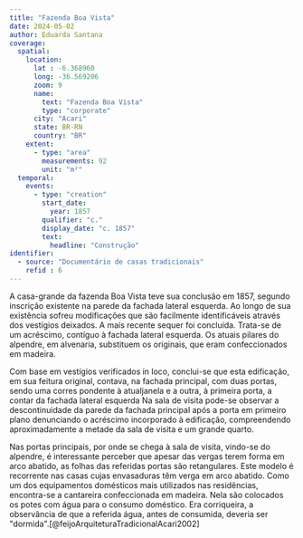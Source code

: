 ```yaml
---
title: "Fazenda Boa Vista"
date: 2024-05-02
author: Eduarda Santana
coverage:
  spatial:
    location:
      lat : -6.368960
      long: -36.569206
      zoom: 9
      name: 
        text: "Fazenda Boa Vista"
        type: "corporate"
      city: "Acari"
      state: BR-RN
      country: "BR"
    extent:
      - type: "area"
        measurements: 92
        unit: "m²"
  temporal:
    events:
      - type: "creation"
        start_date:
          year: 1857
        qualifier: "c."
        display_date: "c. 1857"
        text:
          headline: "Construção"
identifier:
  - source: "Documentário de casas tradicionais"
    refid : 6
---
```


A casa-grande da fazenda Boa Vista teve sua conclusão em 1857, segundo inscrição existente na parede da fachada lateral esquerda. Ao longo de sua existência sofreu modificações que são facilmente identificáveis através dos vestígios deixados. A mais recente sequer foi concluída. Trata-se de um acréscimo, contíguo à fachada lateral esquerda. Os atuais pilares do alpendre, em alvenaria, substituem os originais, que eram confeccionados em madeira.

Com base em vestígios verificados in loco, conclui-se que esta edificação, em sua feitura original, contava, na fachada principal, com duas portas, sendo uma corres pondente à atualjanela e a outra, à primeira porta, a contar da fachada lateral esquerda Na sala de visita pode-se observar a descontinuidade da parede da fachada principal após a porta em primeiro plano denunciando o acréscimo incorporado à edificação, compreendendo aproximadamente a metade da sala de visita e um grande quarto. 

Nas portas principais, por onde se chega à sala de visita, vindo-se do alpendre, é interessante perceber que apesar das vergas terem forma em arco abatido, as folhas das referidas portas são retangulares. Este modelo é recorrente nas casas cujas envasaduras têm verga em arco abatido. Como um dos equipamentos domésticos mais utilizados nas residências, encontra-se a cantareira confeccionada em madeira. Nela são colocados os potes com água para o consumo doméstico. Era corriqueira, a observância de que a referida água, antes de consumida, deveria ser "dormida".[@feijoArquiteturaTradicionalAcari2002]
